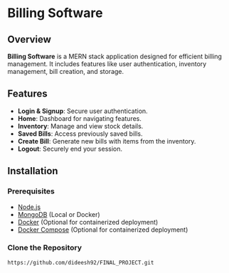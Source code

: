 # Billing Software

## Overview

**Billing Software** is a MERN stack application designed for efficient billing management. It includes features like user authentication, inventory management, bill creation, and storage.

## Features

- **Login & Signup**: Secure user authentication.
- **Home**: Dashboard for navigating features.
- **Inventory**: Manage and view stock details.
- **Saved Bills**: Access previously saved bills.
- **Create Bill**: Generate new bills with items from the inventory.
- **Logout**: Securely end your session.

## Installation

### Prerequisites

- [Node.js](https://nodejs.org/)
- [MongoDB](https://www.mongodb.com/try/download/community) (Local or Docker)
- [Docker](https://www.docker.com/products/docker-desktop) (Optional for containerized deployment)
- [Docker Compose](https://docs.docker.com/compose/install/) (Optional for containerized deployment)

### Clone the Repository


~~~
https://github.com/dideesh92/FINAL_PROJECT.git
~~~

